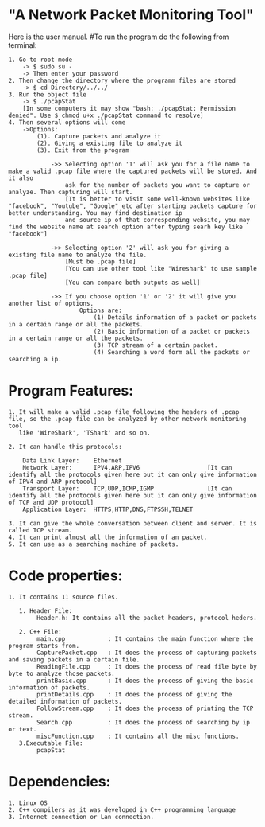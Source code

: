 # "A Network Packet Monitoring Tool"
Here is the user manual.
#To run the program do the following from terminal:

    1. Go to root mode
        -> $ sudo su -
        -> Then enter your password
    2. Then change the directory where the programm files are stored
        -> $ cd Directory/../../    
    3. Run the object file 
        -> $ ./pcapStat
        [In some computers it may show "bash: ./pcapStat: Permission denied". Use $ chmod u+x ./pcapStat command to resolve]
    4. Then several options will come
        ->Options:
            (1). Capture packets and analyze it
	        (2). Giving a existing file to analyze it
	        (3). Exit from the program
                
                ->> Selecting option '1' will ask you for a file name to make a valid .pcap file where the captured packets will be stored. And it also
                    ask for the number of packets you want to capture or analyze. Then capturing will start.
                    [It is better to visit some well-known websites like "facebook", "Youtube", "Google" etc after starting packets capture for better understanding. You may find destination ip
                    and source ip of that corresponding website, you may find the website name at search option after typing searh key like "facebook"]
                    
                ->> Selecting option '2' will ask you for giving a existing file name to analyze the file.
                    [Must be .pcap file]
                    [You can use other tool like "Wireshark" to use sample .pcap file]
                    [You can compare both outputs as well]
                
                ->> If you choose option '1' or '2' it will give you another list of options. 
                        Options are:
                            (1) Details information of a packet or packets in a certain range or all the packets.
                            (2) Basic information of a packet or packets in a certain range or all the packets.
                            (3) TCP stream of a certain packet.
                            (4) Searching a word form all the packets or searching a ip.
                
                  
            
# Program Features:
    
    1. It will make a valid .pcap file following the headers of .pcap file, so the .pcap file can be analyzed by other network monitoring tool
       like 'WireShark', 'TShark' and so on.

    2. It can handle this protocols:
        
        Data Link Layer:	Ethernet
        Network Layer:	    IPV4,ARP,IPV6                   [It can identify all the protocols given here but it can only give information of IPV4 and ARP protocol]
        Transport Layer:	TCP,UDP,ICMP,IGMP               [It can identify all the protocols given here but it can only give information of TCP and UDP protocol]
        Application Layer:	HTTPS,HTTP,DNS,FTPSSH,TELNET    
									
    3. It can give the whole conversation between client and server. It is called TCP stream.
    4. It can print almost all the information of an packet.
    5. It can use as a searching machine of packets. 


# Code properties:
    
    1. It contains 11 source files.

       1. Header File:
            Header.h: It contains all the packet headers, protocol heders.

       2. C++ File:
            main.cpp            : It contains the main function where the program starts from.
            CapturePacket.cpp   : It does the process of capturing packets and saving packets in a certain file.
            ReadingFile.cpp     : It does the process of read file byte by byte to analyze those packets.
            printBasic.cpp      : It does the process of giving the basic information of packets.
            printDetails.cpp    : It does the process of giving the detailed information of packets.
            FollowStream.cpp    : It does the process of printing the TCP stream.
            Search.cpp          : It does the process of searching by ip or text.
            miscFunction.cpp    : It contains all the misc functions.
       3.Executable File:
            pcapStat

# Dependencies:
    1. Linux OS
    2. C++ compilers as it was developed in C++ programming language
    3. Internet connection or Lan connection.



